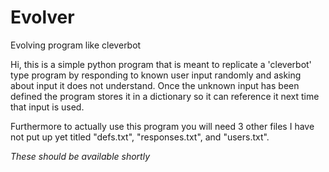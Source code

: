 Evolver
=======

Evolving program like cleverbot

Hi, this is a simple python program that is meant to replicate a 'cleverbot' type program by responding to known user
input randomly and asking about input it does not understand. Once the unknown input has been defined the program stores
it in a dictionary so it can reference it next time that input is used. 

Furthermore to actually use this program you will need 3 other files I have not put up yet titled "defs.txt", 
"responses.txt", and "users.txt".

*These should be available shortly*
